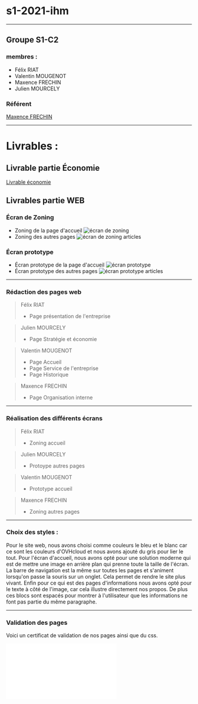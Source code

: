 # s1-2021-ihm

---

## Groupe S1-C2
 
 ### membres :
  - Félix RIAT
  - Valentin MOUGENOT
  - Maxence FRECHIN
  - Julien MOURCELY
 
 ### Référent
 [Maxence FRECHIN](mailto:maxence.frechin@edu.univ-fcomte.fr?subject=SAE_1_06)

---
# Livrables :

## Livrable partie Économie
[Livrable économie](doc/S1-C2_Felix-RIAT_Maxence-FRECHIN_Julien-MOURCELY_Valentin-MOUGENOT.pdf)

## Livrables partie WEB


 
### Écran de Zoning 

  + Zoning de la page d'accueil
  ![écran de zoning](doc/ecran_zoning.jpg)
  + Zoning des autres pages
  ![écran de zoning articles](doc/ecran_zoning_article.jpg)
 
### Écran prototype
 
  + Écran prototype de la page d'accueil
  ![écran prototype](doc/ecran_prototype_accueil.png)
  + Écran prototype des autres pages
  ![écran prototype articles](doc/ecran_prototype_article.png)

---

### Rédaction des pages web

> Félix RIAT
>  * Page présentation de l'entreprise

> Julien MOURCELY
>  * Page Stratégie et économie

> Valentin MOUGENOT
>  * Page Accueil
>  * Page Service de l'entreprise
>  * Page Historique

> Maxence FRECHIN
>  * Page Organisation interne

---

### Réalisation des différents écrans

> Félix RIAT
>  * Zoning accueil

> Julien MOURCELY
>  * Protoype autres pages

> Valentin MOUGENOT
>  * Prototype accueil

> Maxence FRECHIN
>  * Zoning autres pages

---

### Choix des styles :

Pour le site web, nous avons choisi comme couleurs le bleu et le blanc car ce sont les couleurs d'OVHcloud et nous avons ajouté du gris pour lier le tout. Pour l'écran d'accueil, nous avons opté pour une solution moderne qui est de mettre une image en arrière plan qui prenne toute la taille de l'écran. La barre de navigation est la même sur toutes les pages et s'animent lorsqu'on passe la souris sur un onglet. Cela permet de rendre le site plus vivant. Enfin pour ce qui est des pages d'informations nous avons opté pour le texte à côté de l'image, car cela illustre directement nos propos. De plus ces blocs sont espacés pour montrer à l'utilisateur que les informations ne font pas partie du même paragraphe.

---

### Validation des pages 
Voici un certificat de validation de nos pages ainsi que du css.

![Validation](doc/validation_html_css.pdf)
